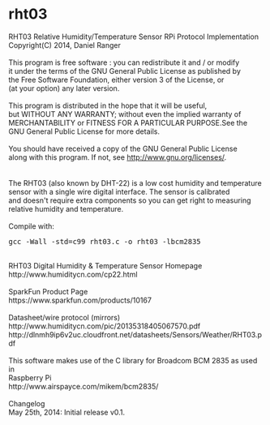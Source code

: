 rht03
=======
RHT03 Relative Humidity/Temperature Sensor RPi Protocol Implementation<br />
Copyright(C) 2014, Daniel Ranger<br />
<br />
This program is free software : you can redistribute it and / or modify<br />
it under the terms of the GNU General Public License as published by<br />
the Free Software Foundation, either version 3 of the License, or<br />
(at your option) any later version.<br />
<br />
This program is distributed in the hope that it will be useful,<br />
but WITHOUT ANY WARRANTY; without even the implied warranty of<br />
MERCHANTABILITY or FITNESS FOR A PARTICULAR PURPOSE.See the<br />
GNU General Public License for more details.<br />
<br />
You should have received a copy of the GNU General Public License<br />
along with this program. If not, see <http://www.gnu.org/licenses/>.<br />
<br />
<br />
The RHT03 (also known by DHT-22) is a low cost humidity and temperature<br />
sensor with a single wire digital interface. The sensor is calibrated<br />
and doesn't require extra components so you can get right to measuring<br />
relative humidity and temperature.<br />
<br />
Compile with:<br />
<pre>gcc -Wall -std=c99 rht03.c -o rht03 -lbcm2835</pre>
<br />
RHT03 Digital Humidity & Temperature Sensor Homepage<br />
http://www.humiditycn.com/cp22.html<br />
<br />
SparkFun Product Page<br />
https://www.sparkfun.com/products/10167<br />
<br />
Datasheet/wire protocol (mirrors)<br />
http://www.humiditycn.com/pic/20135318405067570.pdf<br />
http://dlnmh9ip6v2uc.cloudfront.net/datasheets/Sensors/Weather/RHT03.pdf<br />
<br />
This software makes use of the C library for Broadcom BCM 2835 as used in<br />
Raspberry Pi<br />
http://www.airspayce.com/mikem/bcm2835/<br />
<br />
Changelog<br />
     May 25th, 2014: Initial release v0.1.<br />
